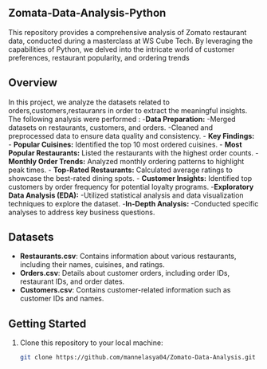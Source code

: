 ## Zomata-Data-Analysis-Python
This repository provides a comprehensive analysis of Zomato restaurant data, conducted during a masterclass at WS Cube Tech. By leveraging the capabilities of Python, we delved into the intricate world of customer preferences, restaurant popularity, and ordering trends

## Overview
In this project, we analyze the datasets related to orders,customers,restauranrs in order to extract the meaningful insights. The following analysis were performed :
  -**Data Preparation:**
   -Merged datasets on restaurants, customers, and orders.
   -Cleaned and preprocessed data to ensure data quality and consistency.
     - **Key Findings:**
       - **Popular Cuisines:** Identified the top 10 most ordered cuisines.
       - **Most Popular Restaurants:** Listed the restaurants with the highest order counts.
       - **Monthly Order Trends:** Analyzed monthly ordering patterns to highlight peak times.
       - **Top-Rated Restaurants:** Calculated average ratings to showcase the best-rated dining spots.
       - **Customer Insights:** Identified top customers by order frequency for potential loyalty programs.
  -**Exploratory Data Analysis (EDA):**
   -Utilized statistical analysis and data visualization techniques to explore the dataset.
  -**In-Depth Analysis:**
   -Conducted specific analyses to address key business questions.

## Datasets
  - **Restaurants.csv**: Contains information about various restaurants, including their names, cuisines, and ratings.
  - **Orders.csv**: Details about customer orders, including order IDs, restaurant IDs, and order dates.
  - **Customers.csv**: Contains customer-related information such as customer IDs and names.

## Getting Started

1. Clone this repository to your local machine:
   ```bash
   git clone https://github.com/mannelasya04/Zomato-Data-Analysis.git
